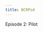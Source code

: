 ```yaml
---
title: BCRPod
---
```


Episode 2: Pilot

<div class="embed-responsive embed-responsive-16by9">
<iframe width="560" height="315" src="" frameborder="0" allow="autoplay; encrypted-media">
</div>


